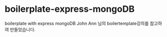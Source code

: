 # boilerplate-express-mongoDB
boilerplate with express mongoDB
John Ann 님의 boilertemplate강의를 참고하여 만들었습니다.
